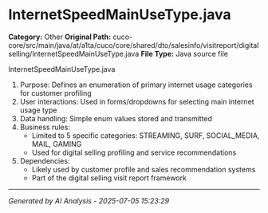 # InternetSpeedMainUseType.java

**Category:** Other
**Original Path:** cuco-core/src/main/java/at/a1ta/cuco/core/shared/dto/salesinfo/visitreport/digitalselling/InternetSpeedMainUseType.java
**File Type:** Java source file

InternetSpeedMainUseType.java
1. Purpose: Defines an enumeration of primary internet usage categories for customer profiling
2. User interactions: Used in forms/dropdowns for selecting main internet usage type
3. Data handling: Simple enum values stored and transmitted
4. Business rules:
   - Limited to 5 specific categories: STREAMING, SURF, SOCIAL_MEDIA, MAIL, GAMING
   - Used for digital selling profiling and service recommendations
5. Dependencies:
   - Likely used by customer profile and sales recommendation systems
   - Part of the digital selling visit report framework

---
*Generated by AI Analysis - 2025-07-05 15:23:29*
